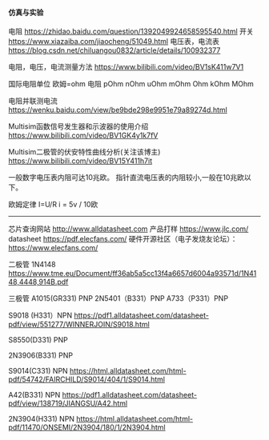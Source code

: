 #### 仿真与实验

电阻
https://zhidao.baidu.com/question/1392049924658595540.html
开关
https://www.xiazaiba.com/jiaocheng/51049.html
电压表，电流表
https://blog.csdn.net/chiluangou0832/article/details/100932377
	
电阻，电压，电流测量方法
https://www.bilibili.com/video/BV1sK411w7V1

国际电阻单位
欧姆=ohm
电阻 pOhm nOhm uOhm mOhm Ohm kOhm MOhm

电阻并联测电流
https://wenku.baidu.com/view/be9bde298e9951e79a89274d.html

Multisim函数信号发生器和示波器的使用介绍
https://www.bilibili.com/video/BV1GK4y1k7fV

Multisim二极管的伏安特性曲线分析(关注该博主)
https://www.bilibili.com/video/BV15Y411h7it

一般数字电压表内阻可达10兆欧。
指针直流电压表的内阻较小,一般在10兆欧以下。

欧姆定律
I=U/R
i = 5v / 10欧

-----------------------------------------------------------------------------
芯片查询网站
http://www.alldatasheet.com
产品打样
https://www.jlc.com/
datasheet
https://pdf.elecfans.com/
硬件开源社区（电子发烧友论坛）：
https://www.elecfans.com/

二极管
1N4148
https://www.tme.eu/Document/ff36ab5a5cc13f4a6657d6004a93571d/1N4148,4448,914B.pdf

三极管
A1015(GR331)    PNP
2N5401（B331）PNP
A733（P331）PNP

S9018 (H331）NPN
https://pdf1.alldatasheet.com/datasheet-pdf/view/551277/WINNERJOIN/S9018.html

S8550(D331) PNP

2N3906(B331)  PNP

S9014(C331) NPN
https://html.alldatasheet.com/html-pdf/54742/FAIRCHILD/S9014/404/1/S9014.html

A42(B331) NPN
https://pdf1.alldatasheet.com/datasheet-pdf/view/138719/JIANGSU/A42.html

2N3904(H331) NPN
https://html.alldatasheet.com/html-pdf/11470/ONSEMI/2N3904/180/1/2N3904.html